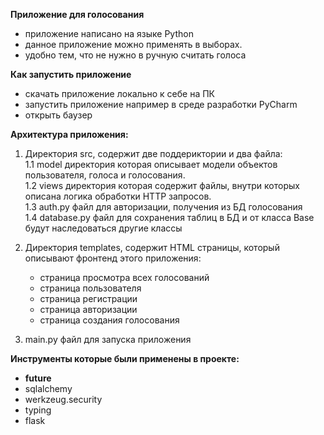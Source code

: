**Приложение для голосования**  

- приложение написано на языке Python
- данное приложение можно применять в выборах.
- удобно тем, что не нужно в ручную считать голоса

**Как запустить приложение**  
- скачать приложение локально к себе на ПК  
- запустить приложение например в среде разработки PyCharm
- открыть баузер  

**Архитектура приложения:**  
1. Директория src, содержит две поддериктории и два файла:  
   1.1 model директория которая описывает модели объектов пользователя, голоса и голосования.  
   1.2 views директория которая содержит файлы, внутри которых описана логика обработки HTTP запросов.  
   1.3 auth.py файл для авторизации, получения из БД голосования  
   1.4 database.py файл для сохранения таблиц в БД и от класса Base будут наследоваться другие классы

2. Директория templates, содержит HTML страницы, который описывают фронтенд этого приложения:
   - страница просмотра всех голосований
   - страница пользователя
   - страница регистрации
   - страница авторизации
   - страница создания голосования
  
3. main.py файл для запуска приложения

**Инструменты которые были применены в проекте:**  
- __future__
- sqlalchemy
- werkzeug.security
- typing
- flask

   
   




  
